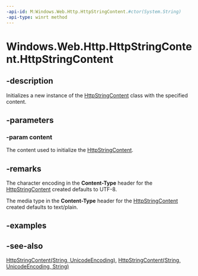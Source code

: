 ```yaml
---
-api-id: M:Windows.Web.Http.HttpStringContent.#ctor(System.String)
-api-type: winrt method
---
```


<!-- Method syntax
public HttpStringContent(System.String content)
-->

# Windows.Web.Http.HttpStringContent.HttpStringContent

## -description
Initializes a new instance of the [HttpStringContent](httpstringcontent.md) class with the specified content.

## -parameters
### -param content
The content used to initialize the [HttpStringContent](httpstringcontent.md).

## -remarks
The character encoding in the **Content-Type** header for the [HttpStringContent](httpstringcontent.md) created defaults to UTF-8.

The media type in the **Content-Type** header for the [HttpStringContent](httpstringcontent.md) created defaults to text/plain.

## -examples

## -see-also
[HttpStringContent(String, UnicodeEncoding)](httpstringcontent_httpstringcontent_1071791402.md), [HttpStringContent(String, UnicodeEncoding, String)](httpstringcontent_httpstringcontent_1508235690.md)